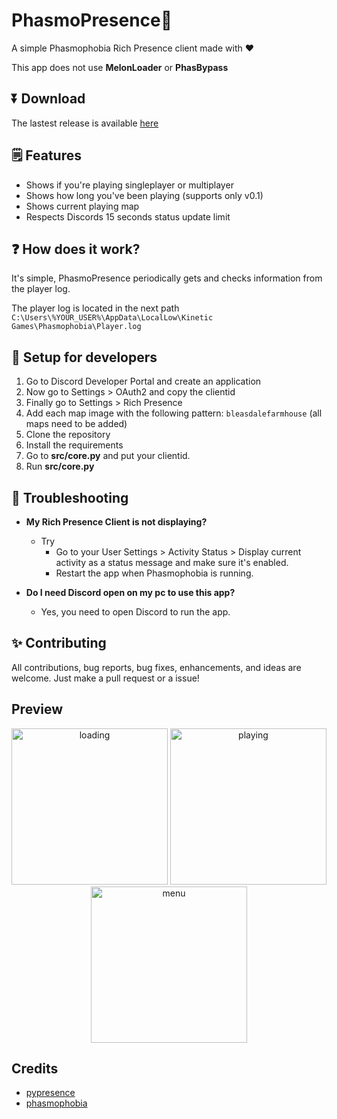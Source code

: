 # PhasmoPresence👻

A simple Phasmophobia Rich Presence client made with :heart:

This app does not use **MelonLoader** or **PhasBypass**

## ⏬ Download
The lastest release is available [here](https://github.com/manucabral/phasmopresence/releases)

## 🗒️ Features
- Shows if you're playing singleplayer or multiplayer
- Shows how long you've been playing (supports only v0.1)
- Shows current playing map
- Respects Discords 15 seconds status update limit

## ❓ How does it work?
It's simple, PhasmoPresence periodically gets and checks information from the player log.

The player log is located in the next path `C:\Users\%YOUR_USER%\AppData\LocalLow\Kinetic Games\Phasmophobia\Player.log`

## 🔧 Setup for developers
1. Go to Discord Developer Portal and create an application
2. Now go to Settings > OAuth2 and copy the clientid
3. Finally go to Settings > Rich Presence
4. Add each map image with the following pattern: `bleasdalefarmhouse` (all maps need to be added)
5. Clone the repository
6. Install the requirements
7. Go to **src/core.py** and put your clientid.
8. Run **src/core.py**

## 🔨 Troubleshooting
- **My Rich Presence Client is not displaying?**
  - Try
     - Go to your User Settings > Activity Status > Display current activity as a status message and make sure it's enabled.
     - Restart the app when Phasmophobia is running.

- **Do I need Discord open on my pc to use this app?**
  - Yes, you need to open Discord to run the app.

## ✨ Contributing
All contributions, bug reports, bug fixes, enhancements, and ideas are welcome. Just make a pull request or a issue!

## Preview
<p align="center"> 
<img src="https://github.com/manucabral/phasmopresence/blob/main/assets/loading.png?raw=true" width="250" title="loading">
<img src="https://github.com/manucabral/phasmopresence/blob/main/assets/playing.png?raw=true" width="250" title="playing">
<img src="https://github.com/manucabral/phasmopresence/blob/main/assets/menu.png?raw=true" width="250" title="menu">
</p>

## Credits
- [pypresence](https://github.com/qwertyquerty/pypresence)
- [phasmophobia](https://store.steampowered.com/app/739630/Phasmophobia/)

